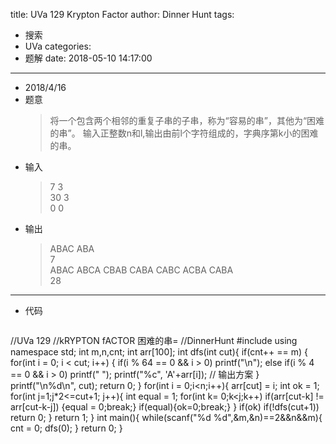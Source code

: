 title: UVa 129 Krypton Factor
author: Dinner Hunt
tags:
  - 搜索
  - UVa
categories:
  - 题解
date: 2018-05-10 14:17:00
---
* 2018/4/16  
 * 题意
 	 > 将一个包含两个相邻的重复子串的子串，称为“容易的串”，其他为“困难的串”。 输入正整数n和l,输出由前l个字符组成的，字典序第k小的困难的串。
 <!--more-->
 * 输入
	>7 3  
	30 3  
	0 0 
       
 * 输出
	  > ABAC ABA  
	7  
	ABAC ABCA CBAB CABA CABC ACBA CABA  
	28 

--- 
 * 代码
		
	```cpp
//UVa 129
//kRYPTON fACTOR 困难的串=
//DinnerHunt
#include <cstdio>
using namespace std;
int m,n,cnt;
int arr[100];
int dfs(int cut){
    if(cnt++ == m) {
    	for(int i = 0; i < cut; i++) {
      		if(i % 64 == 0 && i > 0) printf("\n");
      		else if(i % 4 == 0 && i > 0) printf(" ");
      		printf("%c", 'A'+arr[i]); // 输出方案
    }
    printf("\n%d\n", cut);
    return 0;
  }
    for(int i = 0;i<n;i++){
        arr[cut] = i;
        int ok = 1;
        for(int j=1;j*2<=cut+1; j++){
            int equal = 1;
            for(int k= 0;k<j;k++)
                if(arr[cut-k] != arr[cut-k-j]) {equal = 0;break;}
            if(equal){ok=0;break;}
        }
        if(ok) if(!dfs(cut+1)) return 0;
    }
    return 1;
}
int main(){
    while(scanf("%d %d",&m,&n)==2&&n&&m){
        cnt = 0;
        dfs(0);
    }
    return 0;
}
 ```